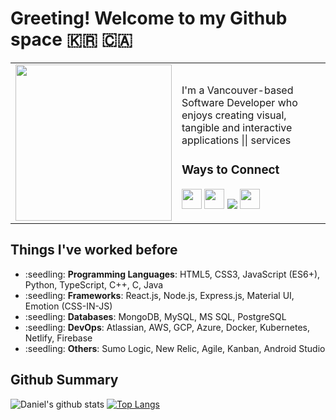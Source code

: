 # Greeting! Welcome to my Github space 🇰🇷 🇨🇦

<table>
<tr>
  <td><img src="https://media.tenor.com/images/acc4116372dcc4b342cb1a00ae657151/tenor.gif" width= "250"/></td>
  <td>
      <p>I'm a Vancouver-based Software Developer who enjoys creating visual, tangible and interactive applications || services </p>
    
<h3> Ways to Connect </h3>
<a href="https://www.linkedin.com/in/dlee0528/" target="_blank"><img src="https://danlee0528.github.io/icons/linkedin.png" width="32px"></a>
<a href="https://www.instagram.com/danlee0528/" target="_blank"><img src="https://danlee0528.github.io/icons/instagram.png" width="32px"/></a>
<a href="https://www.youtube.com/channel/UCwqWNzINlWxwfNCPAU86_Fg?view_as=subscriber" target="_blank"><img src="https://cdn2.iconfinder.com/data/icons/social-media-2285/512/1_Youtube_colored_svg-32.png"></a>
<a href="https://dev.to/danlee0528" target="_blank"> <img src= "https://cdn3.iconfinder.com/data/icons/logos-and-brands-adobe/512/84_Dev-512.png" width = "32px"></a>
      
  </td>
</tr>
</table>

## Things I've worked before
<ul>
  <li> :seedling: <b>Programming Languages</b>: HTML5, CSS3, JavaScript (ES6+), Python, TypeScript, C++, C, Java </li>
  <li> :seedling: <b>Frameworks</b>: React.js, Node.js, Express.js, Material UI, Emotion (CSS-IN-JS) </li>
  <li> :seedling: <b>Databases</b>: MongoDB, MySQL, MS SQL, PostgreSQL </li>
  <li> :seedling: <b>DevOps</b>: Atlassian, AWS, GCP, Azure, Docker, Kubernetes, Netlify, Firebase </li>  
  <li> :seedling: <b>Others</b>: Sumo Logic, New Relic, Agile, Kanban, Android Studio</li>
</ul>

## Github Summary
![Daniel's github stats](https://github-readme-stats.vercel.app/api?username=danlee0528&show_icons=true&theme=radical)
[![Top Langs](https://github-readme-stats.vercel.app/api/top-langs/?username=danlee0528&layout=compact&langs_count=8&theme=radical)](https://github.com/anuraghazra/github-readme-stats)
